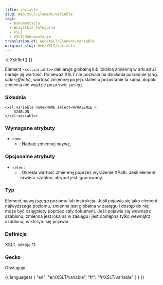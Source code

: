 ```yaml
---
title: variable
slug: Web/XSLT/Element/variable
tags:
  - Dokumentacje
  - Wszystkie_kategorie
  - XSLT
  - XSLT:Dokumentacje
translation_of: Web/XSLT/Element/variable
original_slug: Web/XSLT/variable
---
```

{{ XsltRef() }}

Element `<xsl:variable>` deklaruje globalną lub lokalną zmienną w arkuszu i nadaje jej wartość. Ponieważ XSLT nie pozwala na działania pośrednie (ang. _side-effects_), wartość zmiennej po jej ustaleniu pozostanie ta sama, dopóki zmienna nie wyjdzie poza swój zasięg.

### Składnia

    <xsl:variable name=NAME select=WYRAZENIE >
    	SZABLON
    </xsl:variable>

### Wymagane atrybuty

- `name`
  - : Nadaje zmiennej nazwę.

### Opcjonalne atrybuty

- `select`
  - : Określa wartość zmiennej poprzez wyrażenie XPath. Jeśli element zawiera szablon, atrybut jest ignorowany.

### Typ

Element najwyższego poziomu lub instrukcja. Jeśli pojawia się jako element najwyższego poziomu, zmienna jest globalna w zasięgu i dostęp do niej może być osiągnięty poprzez cały dokument. Jeśli pojawia się wewnątrz szablonu, zmienna jest lokalna w zasięgu i jest dostępna tylko wewnątrz szablonu, w którym się pojawia.

### Definicja

XSLT, sekcja 11.

### Gecko

Obsługuje.

{{ languages( { "en": "en/XSLT/variable", "fr": "fr/XSLT/variable" } ) }}
